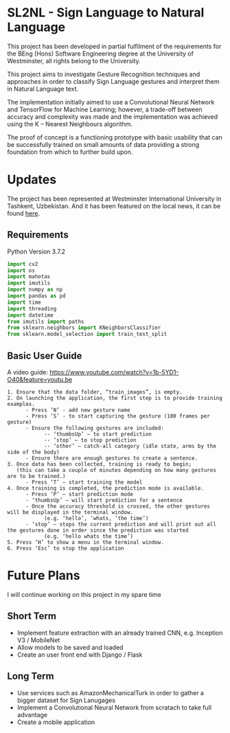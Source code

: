 # SL2NL - Sign Language to Natural Language 
This project has been developed in partial fulfilment of the requirements for the BEng (Hons) Software Engineering degree at the University of Westminster, all rights belong to the University. 

This project aims to investigate Gesture Recognition techniques and approaches in order to classify Sign Language gestures and interpret them in Natural Language text.

The implementation initially aimed to use a Convolutional Neural Network and TensorFlow for Machine Learning; however, a trade-off between accuracy and complexity was made and the implementation was achieved using the K – Nearest Neighbours algorithm. 

The proof of concept is a functioning prototype with basic usability that can be successfully trained on small amounts of data providing a strong foundation from which to further build upon.

# Updates 
The project has been represented at Westminster International University in Tashkent, Uzbekistan. And it has been featured on the local news, it can be found [here](https://www.youtube.com/watch?v=negbylETJCM).

## Requirements
Python Version 3.7.2

```python
import cv2
import os
import mahotas
import imutils
import numpy as np
import pandas as pd
import time
import threading
import datetime
from imutils import paths
from sklearn.neighbors import KNeighborsClassifier
from sklearn.model_selection import train_test_split
```

## Basic User Guide

A video guide: https://www.youtube.com/watch?v=1b-5YD1-O40&feature=youtu.be

```
1. Ensure that the data folder, “train_images”, is empty. 
2. On launching the application, the first step is to provide training examples. 
      - Press ‘N’ - add new gesture name
      - Press ‘S’ - to start capturing the gesture (100 frames per gesture) 
      - Ensure the following gestures are included:
            -- ‘thumbsUp’ – to start prediction
            -- ‘stop’ – to stop prediction
            -- ‘other’ – catch-all category (idle state, arms by the side of the body)
      - Ensure there are enough gestures to create a sentence.
3. Once data has been collected, training is ready to begin; 
   (this can take a couple of minutes depending on how many gestures are to be trained.) 
      - Press ‘T’ – start training the model
4. Once training is completed, the prediction mode is available. 
      - Press ‘P’ – start prediction mode
      - ‘thumbsUp’ – will start prediction for a sentence
      - Once the accuracy threshold is crossed, the other gestures will be displayed in the terminal window. 
            (e.g. ‘hello’, ‘whats, ‘the time’)
      - ‘stop’ – stops the current prediction and will print out all the gestures done in order since the prediction was started 
            (e.g. ‘hello whats the time’)
5. Press ‘H’ to show a menu in the terminal window.
6. Press ‘Esc’ to stop the application
```

# Future Plans
I will continue working on this project in my spare time

## Short Term 
- Implement feature extraction with an already trained CNN, e.g. Inception V3 / MobileNet
- Allow models to be saved and loaded 
- Create an user front end with Django / Flask

## Long Term 
- Use services such as AmazonMechanicalTurk in order to gather a bigger dataset for Sign Lanugages
- Implement a Convolutional Neural Network from scratach to take full advantage
- Create a mobile application 
